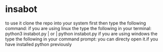 # insabot
to use it clone the repo into your system first then type the following command:
if you are using linux the type the following in your terminal:
python3 instabot.py  | or | python instabot.py
if you are using windows the type the following in your command prompt:
you can directy open it.if you have installed python previously
